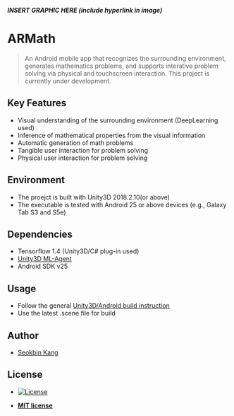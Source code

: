 ***INSERT GRAPHIC HERE (include hyperlink in image)***

# ARMath

> An Android mobile app that recognizes the surrounding environment, generates mathematics problems, and supports interative problem solving via physical and touchscreen interaction. This project is currently under development. 

## Key Features
- Visual understanding of the surrounding environment (DeepLearning used)
- Inference of mathematical properties from the visual information
- Automatic generation of math problems
- Tangible user interaction for problem solving
- Physical user interaction for problem solving

## Environment
- The proejct is built with Unity3D 2018.2.10(or above)
- The executable is tested with Android 25 or above devices (e.g., Galaxy Tab S3 and S5e)

## Dependencies
- Tensorflow 1.4 (Unity3D/C# plug-in used)
- [Unity3D ML-Agent](https://github.com/Unity-Technologies/ml-agents)
- Android SDK v25

## Usage
- Follow the general [Unity3D/Android build instruction](https://unity3d.com/learn/tutorials/topics/mobile-touch/building-your-unity-game-android-device-testing)
- Use the latest .scene file for build

## Author
- [Seokbin Kang](https://unity3d.com/learn/tutorials/topics/mobile-touch/building-your-unity-game-android-device-testing)

## License
- [![License](http://img.shields.io/:license-mit-blue.svg?style=flat-square)](http://badges.mit-license.org)

- **[MIT license](http://opensource.org/licenses/mit-license.php)**
